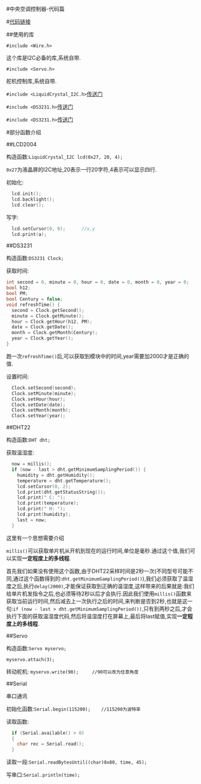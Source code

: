 #中央空调控制器-代码篇

#[代码链接](autoAirConditioner.ino)

##使用的库

`#include <Wire.h>`

这个库是I2C必备的库,系统自带.

`#include <Servo.h>`

舵机控制库,系统自带.

`#include <LiquidCrystal_I2C.h>`[传送门](libraries/LiquidCrystal_I2C2004V1)

`#include <DS3231.h>`[传送门](libraries/DS3231)

`#include <DS3231.h>`[传送门](libraries/DHT)

#部分函数介绍

##LCD2004

构造函数:`LiquidCrystal_I2C lcd(0x27, 20, 4);`

`0x27`为液晶屏的I2C地址,20表示一行20字符,4表示可以显示四行.

初始化:

```c
  lcd.init();
  lcd.backlight();
  lcd.clear();
```

写字:

```c
  lcd.setCursor(0, 0);		//x,y
  lcd.print(a);
```

##DS3231

构造函数:`DS3231 Clock;`

获取时间:

```c
int second = 0, minute = 0, hour = 0, date = 0, month = 0, year = 0;
bool h12;
bool PM;
bool Century = false;
void refreshTime() {
  second = Clock.getSecond();
  minute = Clock.getMinute();
  hour = Clock.getHour(h12, PM);
  date = Clock.getDate();
  month = Clock.getMonth(Century);
  year = Clock.getYear();
}
```

跑一次`refreshTime()`后,可以获取到模块中的时间,year需要加2000才是正确的值.

设置时间:

```c
  Clock.setSecond(second);
  Clock.setMinute(minute);
  Clock.setHour(hour);
  Clock.setDate(date);
  Clock.setMonth(month);
  Clock.setYear(year);
```

##DHT22

构造函数:`DHT dht;`

获取温湿度:

```c
  now = millis();
  if (now - last > dht.getMinimumSamplingPeriod()) {
    humidity = dht.getHumidity();
    temperature = dht.getTemperature();
    lcd.setCursor(0, 2);
    lcd.print(dht.getStatusString());
    lcd.print(" C: ");
    lcd.print(temperature);
    lcd.print(" H: ");
    lcd.print(humidity);
    last = now;
  }
```

这里有一个思想需要介绍

`millis()`可以获取单片机从开机到现在的运行时间,单位是毫秒.通过这个值,我们可以实现**一定程度上的多线程**.

首先我们如果没有使用这个函数,由于DHT22采样时间是2秒一次(不同型号可能不同,通过这个函数得到的:`dht.getMinimumSamplingPeriod()`),我们必须获取了温湿度之后,执行`delay(2000)`,才能保证获取到正确的温湿度,这样带来的后果就是:我们给单片机发指令之后,也必须等待2秒以后才会执行.因此我们使用`millis()`函数来获取当前运行时间,然后减去上一次执行之后的时间,来判断是否到2秒,也就是这一句:`if (now - last > dht.getMinimumSamplingPeriod())`,只有到两秒之后,才会执行下面的获取温湿度代码,然后将温湿度打在屏幕上,最后将last赋值,实现**一定程度上的多线程**.

##Servo

构造函数:`Servo myservo;`

`myservo.attach(3);`

转动舵机:
`myservo.write(90);		//90可以改为任意角度`

##Serial

串口通讯

初始化函数:`Serial.begin(115200);	//115200为波特率`

读取函数:

```c
  if (Serial.available() > 0)
  {
    char rec = Serial.read();
  }
```

读取一段:`Serial.readBytesUntil((char)0x80, time, 45);`

写串口:`Serial.println(time);`